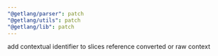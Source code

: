 ```yaml
---
"@getlang/parser": patch
"@getlang/utils": patch
"@getlang/lib": patch
---
```


add contextual identifier to slices reference converted or raw context
